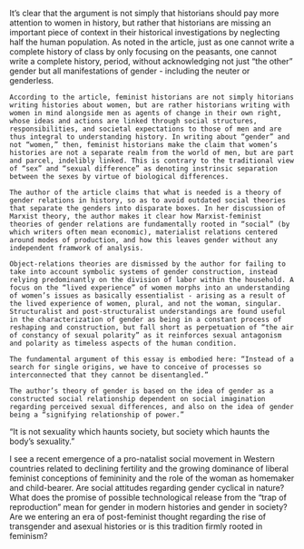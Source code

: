 It’s clear that the argument is not simply that historians should pay more attention to women in history, but rather that historians are missing an important piece of context in their historical investigations by neglecting half the human population. As noted in the article, just as one cannot write a complete history of class by only focusing on the peasants, one cannot write a complete history, period, without acknowledging not just “the other” gender but all manifestations of gender - including the neuter or genderless.

    According to the article, feminist historians are not simply hitorians writing histories about women, but are rather historians writing with women in mind alongside men as agents of change in their own right, whose ideas and actions are linked through social structures, responsibilities, and societal expectations to those of men and are thus integral to understanding history. In writing about “gender” and not “women,” then, feminist historians make the claim that women’s histories are not a separate realm from the world of men, but are part and parcel, indelibly linked. This is contrary to the traditional view of “sex” and “sexual difference” as denoting instrinsic separation between the sexes by virtue of biological differences.
    
    The author of the article claims that what is needed is a theory of gender relations in history, so as to avoid outdated social theories that separate the genders into disparate boxes. In her discussion of Marxist theory, the author makes it clear how Marxist-feminist theories of gender relations are fundamentally rooted in “social” (by which writers often mean economic), materialist relations centered around modes of production, and how this leaves gender without any independent framwork of analysis.
    
    Object-relations theories are dismissed by the author for failing to take into account symbolic systems of gender construction, instead relying predominantly on the division of labor within the household. A focus on the “lived experience” of women morphs into an understanding of women’s issues as basically essentialist - arising as a result of the lived experience of women, plural, and not the woman, singular. Structuralist and post-structuralist understandings are found useful in the characterization of gender as being in a constant process of reshaping and construction, but fall short as perpetuation of “the air of constancy of sexual polarity” as it reinforces sexual antagonism and polarity as timeless aspects of the human condition.
    
    The fundamental argument of this essay is embodied here: “Instead of a search for single origins, we have to conceive of processes so interconnected that they cannot be disentangled.”
    
    The author’s theory of gender is based on the idea of gender as a constructed social relationship dependent on social imagination regarding perceived sexual differences, and also on the idea of gender being a “signifying relationship of power.”
    

“It is not sexuality which haunts society, but society which haunts the body’s sexuality.”


I see a recent emergence of a pro-natalist social movement in Western countries related to declining fertility and the growing dominance of liberal feminist conceptions of femininity and the role of the woman as homemaker and child-bearer. Are social attitudes regarding gender cyclical in nature? What does the promise of possible technological release from the “trap of reproduction” mean for gender in modern histories and gender in society? Are we entering an era of post-feminist thought regarding the rise of transgender and asexual histories or is this tradition firmly rooted in feminism?
